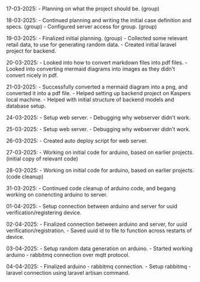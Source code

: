 17-03-2025:
    - Planning on what the project should be. (group)

18-03-2025:
    - Continued planning and writing the initial case definition and specs. (group)
    - Configured server access for group. (group)

19-03-2025:
    - Finalized initial planning. (group)
    - Collected some relevant retail data, to use for generating random data. 
    - Created initial laravel project for backend.

20-03-2025:
    - Looked into how to convert markdown files into pdf files.
    - Looked into converting mermaid diagrams into images as they didn't convert nicely in pdf.

21-03-2025:
    - Successfully converted a mermaid diagram into a png, and converted it into a pdf file.
    - Helped setting up backend project on Kaspers local machine.
    - Helped with initial structure of backend models and database setup.

24-03-2025:
    - Setup web server.
    - Debugging why webserver didn't work.

25-03-2025:
    - Setup web server.
    - Debugging why webserver didn't work.

26-03-2025:
    - Created auto deploy script for web server.

27-03-2025:
    - Working on initial code for arduino, based on earlier projects. (initial copy of relevant code)

28-03-2025:
    - Working on initial code for arduino, based on earlier projects. (code cleanup)

31-03-2025:
    - Continued code cleanup of arduino code, and begang working on conencting arduino to server. 

01-04-2025:
    - Setup connection between arduino and server for uuid verification/registering device.

02-04-2025:
    - Finalized connection between arduino and server, for uuid verification/registration.
    - Saved uuid id to file to function across restarts of device.

03-04-2025:
    - Setup random data generation on arduino.
    - Started working arduino - rabbitmq connection over mqtt protocol.

04-04-2025:
    - Finalized arduino - rabbitmq connection.
    - Setup rabbitmq - laravel connection using laravel artisan command.